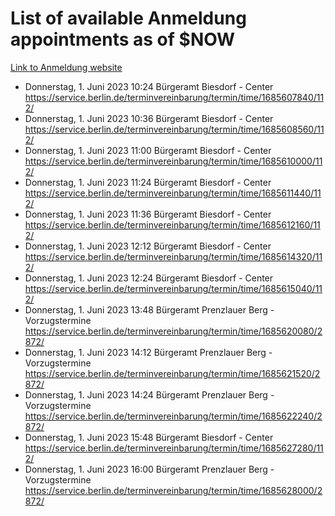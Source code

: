 # List of available Anmeldung appointments as of $NOW
[Link to Anmeldung website](https://service.berlin.de/terminvereinbarung/termin/tag.php?termin=1&anliegen[]=120686&dienstleisterlist=122210,122217,327316,122219,327312,122227,327314,122231,327346,122243,327348,122254,122252,329742,122260,329745,122262,329748,122271,327278,122273,327274,122277,327276,330436,122280,327294,122282,327290,122284,327292,122291,327270,122285,327266,122286,327264,122296,327268,150230,329760,122297,327286,122294,327284,122312,329763,122314,329775,122304,327330,122311,327334,122309,327332,317869,122281,327352,122279,329772,122283,122276,327324,122274,327326,122267,329766,122246,327318,122251,327320,122257,327322,122208,327298,122226,327300&herkunft=http%3A%2F%2Fservice.berlin.de%2Fdienstleistung%2F120686%2F)
- Donnerstag, 1. Juni 2023 10:24 Bürgeramt Biesdorf - Center https://service.berlin.de/terminvereinbarung/termin/time/1685607840/112/
- Donnerstag, 1. Juni 2023 10:36 Bürgeramt Biesdorf - Center https://service.berlin.de/terminvereinbarung/termin/time/1685608560/112/
- Donnerstag, 1. Juni 2023 11:00 Bürgeramt Biesdorf - Center https://service.berlin.de/terminvereinbarung/termin/time/1685610000/112/
- Donnerstag, 1. Juni 2023 11:24 Bürgeramt Biesdorf - Center https://service.berlin.de/terminvereinbarung/termin/time/1685611440/112/
- Donnerstag, 1. Juni 2023 11:36 Bürgeramt Biesdorf - Center https://service.berlin.de/terminvereinbarung/termin/time/1685612160/112/
- Donnerstag, 1. Juni 2023 12:12 Bürgeramt Biesdorf - Center https://service.berlin.de/terminvereinbarung/termin/time/1685614320/112/
- Donnerstag, 1. Juni 2023 12:24 Bürgeramt Biesdorf - Center https://service.berlin.de/terminvereinbarung/termin/time/1685615040/112/
- Donnerstag, 1. Juni 2023 13:48 Bürgeramt Prenzlauer Berg - Vorzugstermine https://service.berlin.de/terminvereinbarung/termin/time/1685620080/2872/
- Donnerstag, 1. Juni 2023 14:12 Bürgeramt Prenzlauer Berg - Vorzugstermine https://service.berlin.de/terminvereinbarung/termin/time/1685621520/2872/
- Donnerstag, 1. Juni 2023 14:24 Bürgeramt Prenzlauer Berg - Vorzugstermine https://service.berlin.de/terminvereinbarung/termin/time/1685622240/2872/
- Donnerstag, 1. Juni 2023 15:48 Bürgeramt Biesdorf - Center https://service.berlin.de/terminvereinbarung/termin/time/1685627280/112/
- Donnerstag, 1. Juni 2023 16:00 Bürgeramt Prenzlauer Berg - Vorzugstermine https://service.berlin.de/terminvereinbarung/termin/time/1685628000/2872/
